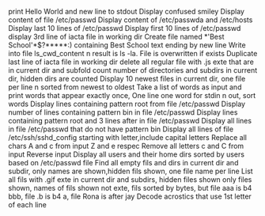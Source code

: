 print Hello World and new line to stdout
Display confused smiley
Display content of file /etc/passwd
Display content of /etc/passwda and /etc/hosts
Display last 10 lines of /etc/passwd
Display first 10 lines of /etc/passwd
display 3rd line of iacta file in working dir
Create file named \*\'Best School\'\*$\?\*\*\*\*\*:) containing Best School text ending by new line
Write into file ls_cwd_content n result is ls -la. File is overwritten if exists
Duplicate last line of iacta file in working dir
delete all regular file with .js exte that are in current dir and subfold
count number of directories and subdirs in current dir, hidden dirs are counted
Display 10 newest files in current dir, one file per line n sorted from newest to oldest
Take a list of words as input and print words that appear exactly once, One line one word for stdin n out, sort words
Display lines containing pattern root from file /etc/passwd
Display number of lines containing pattern bin in file /etc/passwd
Display lines containing pattern root and 3 lines after in file /etc/passwd
Display all lines in file /etc/passwd that do not have pattern bin
Display all lines of file /etc/ssh/sshd_config starting with letter,include capital letters
Replace all chars A and c from input Z and e respec
Remove all letters c and C from input
Reverse input
Display all users and their home dirs sorted by users based on /etc/passwd file
Find all empty fils and dirs in current dir and subdir, only names are shown,hidden fils shown, one file name per line
List all fils with .gif exte in current dir and subdirs, hidden files shown only files shown, names of fils shown not exte, fils sorted by bytes, but file aaa is b4 bbb, file .b is b4 a, file Rona is after jay
Decode acrostics that use 1st letter of each line
